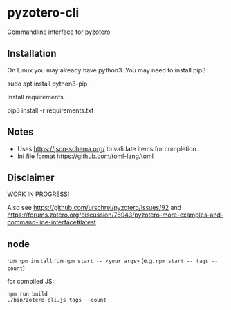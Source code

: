 # pyzotero-cli
Commandline interface for pyzotero

## Installation

On Linux you may already have python3. You may need to install pip3 

 sudo apt install python3-pip
 
Install requirements
 
 pip3 install -r requirements.txt

## Notes

- Uses https://json-schema.org/ to validate items for completion..
- Ini file format https://github.com/toml-lang/toml

## Disclaimer

WORK IN PROGRESS!

Also see https://github.com/urschrei/pyzotero/issues/92 and https://forums.zotero.org/discussion/76943/pyzotero-more-examples-and-command-line-interface#latest

## node

run `npm install`
run `npm start -- <your args>` (e.g. `npm start -- tags --count`)

for compiled JS:

```
npm run build
./bin/zotero-cli.js tags --count
```
